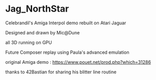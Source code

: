 # Jag_NorthStar
Celebrandil's Amiga Interpol demo rebuilt on Atari Jaguar

Designed and drawn by Mic@Dune

all 3D running on GPU

Future Composer replay using Paula's advanced emulation


original Amiga demo : https://www.pouet.net/prod.php?which=31286


thanks to 42Bastian for sharing his blitter line routine

